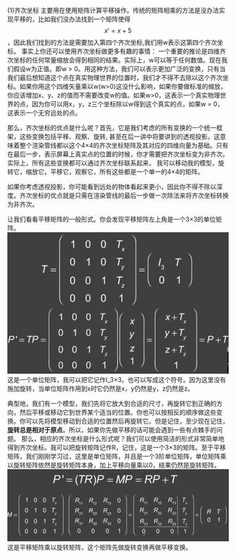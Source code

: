 (1)齐次坐标
主要用在使用矩阵计算平移操作。传统的矩阵相乘的方法是没办法实现平移的，比如我们没办法找到一个矩阵使得$$ x'= x+5$$，因此我们找到的方法是需要加入第四个齐次坐标,我们用w表示这第四个齐次坐标。
事实上你还可以使用齐次坐标做更多有趣的事情：
一个重要的推论是四维齐次坐标的任何常量缩放会得到相同的结果。实际上，w可以等于任何数值。现在我们假设w为正值。即w > 0。用这种方法，我们可以表示更加广泛的变换，只有当我们最后想知道这个点在真实物理世界的位置时，我们才不得不去除以这个齐次坐标。如果你用这个四维矢量乘以w(w>0)这没什么影响，如果你要做标准的缩放，你应该增加x、y、z的值而不需要改变w的值。如果w>0，这表示一个真实物理世界的点，因为你可以用x，y，z三个坐标除以w得到这个真实的点，如果w = 0，这表示一个无穷远处的点。

那么，齐次坐标的优点是什么呢？首先，它是我们考虑的所有变换的一个统一框架，这些变换包括平移、观察、旋转, 甚至在后一讲中将要讲到的透视投影。这意味着整个渲染管线都以这个4×4的齐次坐标矩阵及其对应的四维向量为基础。只有在最后一步，表示屏幕上真实点的位置的时候，你才需要把齐次坐标变为非齐次。实际上，所有这些变换都可以通过齐次坐标联系起来，
我可以移动我的模型，旋转它，缩放它，平移它，观察它，所有这些都是一个单一的4×4的矩阵。

如果你考虑透视投影，你可能看到远处的物体看起来更小，因此你不得不除以深度。齐次坐标的优点就是只需在渲染管线的最后一步做一次除法来将齐次坐标转换为非齐次。

让我们看看平移矩阵的一般形式。你会发现平移矩阵左上角是一个3×3的单位矩阵。
![](/Computer_Graphics/images/11.png)
这是一个单位矩阵，我可以把它记作I_3×3，也可以写成这个符号。因为这里没有施加旋转，当单位矩阵作用到x时它仍然是x，y仍然是y，z仍然是z。

典型地，我们有一个模型，我们先将它放大到合适的尺寸，再旋转它到正确的方向，然后平移或移动它到世界某个适当的位置。你也可以按相反的顺序做这些变换。你可以先将模型移动到合适的位置然后再旋转它。但是记住，至少现在记住，**旋转总是相对于原点**。所以，如果你先做平移的话可能会遇到一些有点棘手的问题。
那么，相应的齐次坐标是什么形式呢？我们可以使用简洁的形式非常简单地得到齐次坐标。我可以把旋转矩阵记作R，记住，这是一个3×3的矩阵。至于平移矩阵，我们刚刚学习过，这里是单位矩阵，并且是一个3阶单位矩阵，单位矩阵乘以旋转矩阵依然是旋转矩阵本身，加上平移向量乘以0，结果仍然是旋转矩阵。![](/Computer_Graphics/images/12.png)这是平移矩阵乘以旋转矩阵，这个矩阵先做旋转变换再做平移变换。